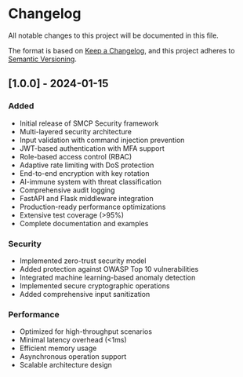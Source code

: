 # Changelog

All notable changes to this project will be documented in this file.

The format is based on [Keep a Changelog](https://keepachangelog.com/en/1.0.0/),
and this project adheres to [Semantic Versioning](https://semver.org/spec/v2.0.0.html).

## [1.0.0] - 2024-01-15

### Added
- Initial release of SMCP Security framework
- Multi-layered security architecture
- Input validation with command injection prevention
- JWT-based authentication with MFA support
- Role-based access control (RBAC)
- Adaptive rate limiting with DoS protection
- End-to-end encryption with key rotation
- AI-immune system with threat classification
- Comprehensive audit logging
- FastAPI and Flask middleware integration
- Production-ready performance optimizations
- Extensive test coverage (>95%)
- Complete documentation and examples

### Security
- Implemented zero-trust security model
- Added protection against OWASP Top 10 vulnerabilities
- Integrated machine learning-based anomaly detection
- Implemented secure cryptographic operations
- Added comprehensive input sanitization

### Performance
- Optimized for high-throughput scenarios
- Minimal latency overhead (<1ms)
- Efficient memory usage
- Asynchronous operation support
- Scalable architecture design
